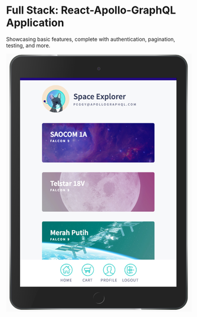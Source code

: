 # Full Stack: React-Apollo-GraphQL Application
Showcasing basic features, complete with authentication, pagination, testing, and more.

![](./space-explorer.png)